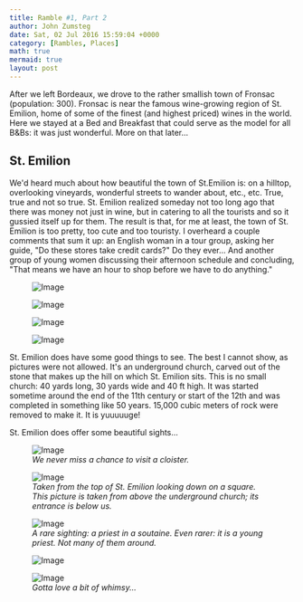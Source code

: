 ```yaml
---
title: Ramble #1, Part 2
author: John Zumsteg
date: Sat, 02 Jul 2016 15:59:04 +0000
category: [Rambles, Places]
math: true
mermaid: true
layout: post
---
```

After we left Bordeaux, we drove to the rather smallish town of Fronsac (population: 300). Fronsac is near the famous wine-growing region of St. Emilion, home of some of the finest (and highest priced) wines in the world. Here we stayed at a Bed and Breakfast that could serve as the model for all B&amp;Bs: it was just wonderful. More on that later...
<h2>St. Emilion</h2>
We'd heard much about how beautiful the town of St.Emilion is: on a hilltop, overlooking vineyards, wonderful streets to wander about, etc., etc. True, true and not so true. St. Emilion realized someday not too long ago that there was money not just in wine, but in catering to all the tourists and so it gussied itself up for them. The result is that, for me at least, the town of St. Emilion is too pretty, too cute and too touristy. I overheard a couple comments that sum it up: an English woman in a tour group, asking her guide, "Do these stores take credit cards?" Do they ever... And another group of young women discussing their afternoon schedule and concluding, "That means we have an hour to shop before we have to do anything."

<figure class = "portrait">
	<img src="{{"/assets/images/2016/06/DSC00463.jpg" | prepend: site.baseurl | prepend: site.url }}" alt="Image" />
	<figcaption></figcaption>
</figure>

 <figure class = "portrait">
	<img src="{{"/assets/images/2016/06/DSC00464.jpg" | prepend: site.baseurl | prepend: site.url }}" alt="Image" />
	<figcaption></figcaption>
</figure>

 <figure class = "portrait">
	<img src="{{"/assets/images/2016/06/DSC00465.jpg" | prepend: site.baseurl | prepend: site.url }}" alt="Image" />
	<figcaption></figcaption>
</figure>

 <figure class = "portrait">
	<img src="{{"/assets/images/2016/06/DSC00467.jpg" | prepend: site.baseurl | prepend: site.url }}" alt="Image" />
	<figcaption></figcaption>
</figure>



St. Emilion does have some good things to see. The best I cannot show, as pictures were not allowed. It's an underground church, carved out of the stone that makes up the hill on which St. Emilion sits. This is no small church: 40 yards long, 30 yards wide and 40 ft high. It was started sometime around the end of the 11th century or start of the 12th and was completed in something like 50 years. 15,000 cubic meters of rock were removed to make it. It is yuuuuuge!

St. Emilion does offer some beautiful sights...

<figure class = "landscape">
	<img src="{{"/assets/images/2016/06/DSC00439.jpg" | prepend: site.baseurl | prepend: site.url }}" alt="Image" />
	<figcaption><em>We never miss a chance to visit a cloister.</em></figcaption>
</figure>



<figure class = "landscape">
	<img src="{{"/assets/images/2016/06/DSC00451.jpg" | prepend: site.baseurl | prepend: site.url }}" alt="Image" />
	<figcaption><em>Taken from the top of St. Emilion looking down on a square. This picture is taken from above the underground church; its entrance is below us.</em></figcaption>
</figure>



<figure class = "portrait">
	<img src="{{"/assets/images/2016/06/DSC00437.jpg" | prepend: site.baseurl | prepend: site.url }}" alt="Image" />
	<figcaption><em>A rare sighting: a priest in a soutaine. Even rarer: it is a young priest. Not many of them around.</em></figcaption>
</figure>



<figure class = "landscape">
	<img src="{{"/assets/images/2016/06/DSC00452.jpg" | prepend: site.baseurl | prepend: site.url }}" alt="Image" />
	<figcaption></figcaption>
</figure>



<figure class = "landscape">
	<img src="{{"/assets/images/2016/06/DSC00454.jpg" | prepend: site.baseurl | prepend: site.url }}" alt="Image" />
	<figcaption><em>Gotta love a bit of whimsy...</em></figcaption>
</figure>


